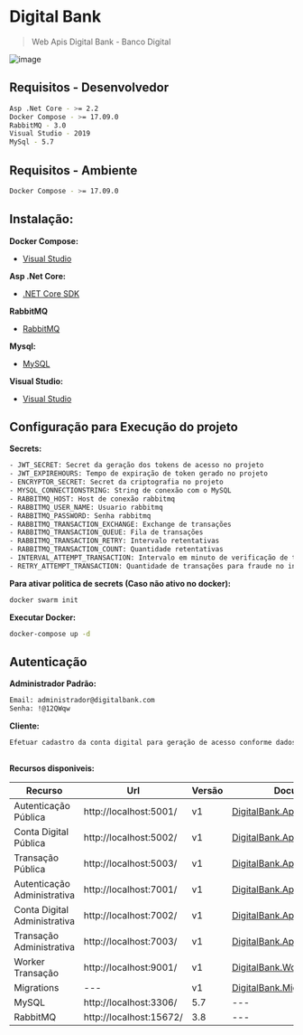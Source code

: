# Digital Bank

>Web Apis Digital Bank - Banco Digital

![image](https://credicarvantagens.com/wp-content/uploads/2019/07/banco-digital.jpg)

## Requisitos - Desenvolvedor
```sh
Asp .Net Core - >= 2.2
Docker Compose - >= 17.09.0
RabbitMQ - 3.0 
Visual Studio - 2019
MySql - 5.7
```

## Requisitos - Ambiente
```sh
Docker Compose - >= 17.09.0
```

## Instalação:

**Docker Compose:**

* [Visual Studio](https://www.docker.com/products/docker-desktop)

**Asp .Net Core:**

* [.NET Core SDK](https://github.com/dotnet/core/blob/master/release-notes/download-archive.md)

**RabbitMQ**

* [RabbitMQ](https://www.rabbitmq.com/download.html)

**Mysql:**

* [MySQL](https://www.mysql.com/downloads/)


**Visual Studio:**

* [Visual Studio](https://visualstudio.microsoft.com/pt-br/)


## Configuração para Execução do projeto

**Secrets:**

```sh
- JWT_SECRET: Secret da geração dos tokens de acesso no projeto
- JWT_EXPIREHOURS: Tempo de expiração de token gerado no projeto
- ENCRYPTOR_SECRET: Secret da criptografia no projeto
- MYSQL_CONNECTIONSTRING: String de conexão com o MySQL
- RABBITMQ_HOST: Host de conexão rabbitmq
- RABBITMQ_USER_NAME: Usuario rabbitmq
- RABBITMQ_PASSWORD: Senha rabbitmq
- RABBITMQ_TRANSACTION_EXCHANGE: Exchange de transações
- RABBITMQ_TRANSACTION_QUEUE: Fila de transações
- RABBITMQ_TRANSACTION_RETRY: Intervalo retentativas
- RABBITMQ_TRANSACTION_COUNT: Quantidade retentativas
- INTERVAL_ATTEMPT_TRANSACTION: Intervalo em minuto de verificação de transações para fraude
- RETRY_ATTEMPT_TRANSACTION: Quantidade de transações para fraude no intervalo especificado
```

**Para ativar politica de secrets (Caso não ativo no docker):**

```sh
docker swarm init
```

**Executar Docker:**

```sh
docker-compose up -d
```

## Autenticação

**Administrador Padrão:**

```sh
Email: administrador@digitalbank.com
Senha: !@12QWqw
```

**Cliente:**

```sh
Efetuar cadastro da conta digital para geração de acesso conforme dados cadastrais.
```

## 
**Recursos disponiveis:**

| Recurso | Url |Versão | Documentação |
| -- | -- | -- | -- |
| Autenticação Pública | http://localhost:5001/ | v1 | [DigitalBank.Api.Pub.Authenticate](DigitalBank.Api.Pub/DigitalBank.Api.Pub.Authenticate/readme.md) |
| Conta Digital Pública | http://localhost:5002/ | v1 | [DigitalBank.Api.Pub.DigitalAccount](DigitalBank.Api.Pub/DigitalBank.Api.Pub.DigitalAccount/readme.md) |
| Transação Pública | http://localhost:5003/ | v1 | [DigitalBank.Api.Pub.Transaction](DigitalBank.Api.Pub/DigitalBank.Api.Pub.Transaction/readme.md) |
| Autenticação Administrativa | http://localhost:7001/ | v1 | [DigitalBank.Api.Adm.Authenticate](DigitalBank.Api.Adm/DigitalBank.Api.Adm.Authenticate/readme.md) |
| Conta Digital Administrativa | http://localhost:7002/ | v1 | [DigitalBank.Api.Adm.DigitalAccount](DigitalBank.Api.Adm/DigitalBank.Api.Adm.DigitalAccount/readme.md) |
| Transação Administrativa | http://localhost:7003/ | v1 | [DigitalBank.Api.Adm.Transaction](DigitalBank.Api.Adm/DigitalBank.Api.Adm.Transaction/readme.md) |
| Worker Transação | http://localhost:9001/ | v1 | [DigitalBank.Worker.Transaction](DigitalBank.Workers/DigitalBank.Worker.Transaction/readme.md) |
| Migrations | --- | v1 | [DigitalBank.Migration](DigitalBank.Migrations/DigitalBank.Migration/readme.md) |
| MySQL | http://localhost:3306/ | 5.7 | --- |
| RabbitMQ | http://localhost:15672/ | 3.8 | --- |


